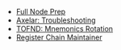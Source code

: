 - [Full Node Prep](<Full Node Prep 03eb1cfa.md>)
- [Axelar: Troubleshooting](<Axelar_ Troubleshooting 1ad3aec4.md>)
- [TOFND: Mnemonics Rotation](<TOFND_ Mnemonics Rotation 24387682.md>)
- [Register Chain Maintainer](<Register Chain Maintainer 15c1d615.md>)
